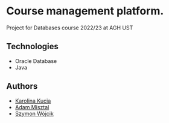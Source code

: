 # Course management platform.

Project for Databases course 2022/23 at AGH UST

## Technologies
- Oracle Database
- Java


## Authors

- [Karolina Kucia](https://github.com/kkkucia)
- [Adam Misztal](https://github.com/Adam3004)
- [Szymon Wójcik](https://github.com/DroppedHard)
